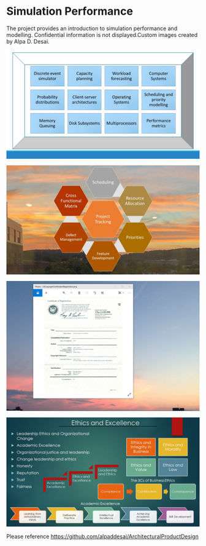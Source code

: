 # Simulation Performance

The project provides an introduction to simulation performance and modelling. Confidential information is not displayed.Custom images created by Alpa D. Desai.

![image](DiscreteEventSimulator.jpg)

![image](ProjectTracking.jpg)

![image](USCopyrightCertificate.png)

![image](Ethics.jpg)

Please reference https://github.com/alpaddesai/ArchitecturalProductDesign
